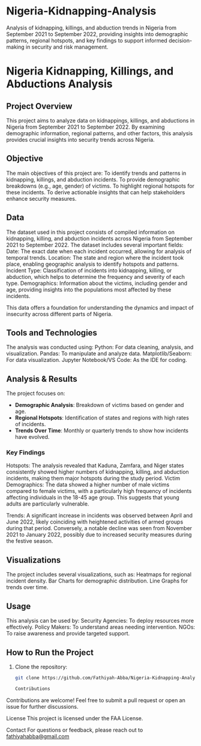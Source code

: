 # Nigeria-Kidnapping-Analysis
Analysis of kidnapping, killings, and abduction trends in Nigeria from September 2021 to September 2022, providing insights into demographic patterns, regional hotspots, and key findings to support informed decision-making in security and risk management.
# Nigeria Kidnapping, Killings, and Abductions Analysis

## Project Overview
This project aims to analyze data on kidnappings, killings, and abductions in Nigeria from September 2021 to September 2022. By examining demographic information, regional patterns, and other factors, this analysis provides crucial insights into security trends across Nigeria.

## Objective
The main objectives of this project are:
To identify trends and patterns in kidnapping, killings, and abduction incidents.
To provide demographic breakdowns (e.g., age, gender) of victims.
To highlight regional hotspots for these incidents.
To derive actionable insights that can help stakeholders enhance security measures.

## Data
The dataset used in this project consists of compiled information on kidnapping, killing, and abduction incidents across Nigeria from September 2021 to September 2022. The dataset includes several important fields:
Date: The exact date when each incident occurred, allowing for analysis of temporal trends.
Location: The state and region where the incident took place, enabling geographic analysis to identify hotspots and patterns.
Incident Type: Classification of incidents into kidnapping, killing, or abduction, which helps to determine the frequency and severity of each type.
Demographics: Information about the victims, including gender and age, providing insights into the populations most affected by these incidents.

This data offers a foundation for understanding the dynamics and impact of insecurity across different parts of Nigeria.


## Tools and Technologies
The analysis was conducted using:
Python: For data cleaning, analysis, and visualization.
Pandas: To manipulate and analyze data.
Matplotlib/Seaborn: For data visualization.
Jupyter Notebook/VS Code: As the IDE for coding.

## Analysis & Results
The project focuses on:
- **Demographic Analysis**: Breakdown of victims based on gender and age.
- **Regional Hotspots**: Identification of states and regions with high rates of incidents.
- **Trends Over Time**: Monthly or quarterly trends to show how incidents have evolved.

### Key Findings
Hotspots: The analysis revealed that Kaduna, Zamfara, and Niger states consistently showed higher numbers of kidnapping, killing, and abduction incidents, making them major hotspots during the study period.
Victim Demographics: The data showed a higher number of male victims compared to female victims, with a particularly high frequency of incidents affecting individuals in the 18-45 age group. This suggests that young adults are particularly vulnerable.

Trends: A significant increase in incidents was observed between April and June 2022, likely coinciding with heightened activities of armed groups during that period. Conversely, a notable decline was seen from November 2021 to January 2022, possibly due to increased security measures during the festive season.

## Visualizations
The project includes several visualizations, such as:
Heatmaps for regional incident density.
Bar Charts for demographic distribution.
Line Graphs for trends over time.

## Usage
This analysis can be used by:
Security Agencies: To deploy resources more effectively.
Policy Makers: To understand areas needing intervention.
NGOs: To raise awareness and provide targeted support.

## How to Run the Project
1. Clone the repository:
   ```bash
   git clone https://github.com/Fathiyah-Abba/Nigeria-Kidnapping-Analysis.git

   Contributions
Contributions are welcome! Feel free to submit a pull request or open an issue for further discussions.

License
This project is licensed under the FAA License.

Contact
For questions or feedback, please reach out to
fathiyahabba@gmail.com 
